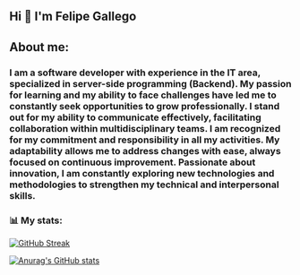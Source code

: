 ## Hi 👋 I'm Felipe Gallego

## About me: ##
### I am a software developer with experience in the IT area, specialized in server-side programming (Backend). My passion for learning and my ability to face challenges have led me to constantly seek opportunities to grow professionally. I stand out for my ability to communicate effectively, facilitating collaboration within multidisciplinary teams. I am recognized for my commitment and responsibility in all my activities. My adaptability allows me to address changes with ease, always focused on continuous improvement. Passionate about innovation, I am constantly exploring new technologies and methodologies to strengthen my technical and interpersonal skills. ###

### 📊 My stats: ###
[![GitHub Streak](https://streak-stats.demolab.com?user=FelipeLit&theme=monokai&hide_border=true&border_radius=7.5&mode=weekly)](https://git.io/streak-stats)

[![Anurag's GitHub stats](https://github-readme-stats.vercel.app/api?username=felipelit&theme=radical)](https://github.com/felipelit/github-readme-stats)
